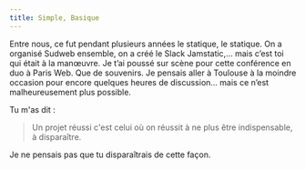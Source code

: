 ```yaml
---
title: Simple, Basique
---
```


Entre nous, ce fut pendant plusieurs années le statique, le statique. On a organisé Sudweb ensemble, on a créé le Slack Jamstatic,… mais c’est toi qui était à la manœuvre. Je t’ai poussé sur scène pour cette conférence en duo à Paris Web. Que de souvenirs. Je pensais aller à Toulouse à la moindre occasion pour encore quelques heures de discussion… mais ce n’est malheureusement plus possible.

Tu m'as dit :

> Un projet réussi c'est celui où on réussit à ne plus être indispensable, à disparaître.

Je ne pensais pas que tu disparaîtrais de cette façon.
